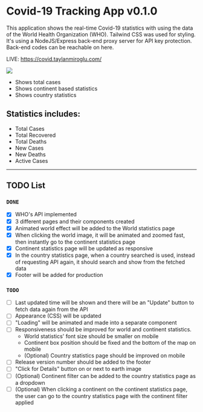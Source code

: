 # Covid-19 Tracking App v0.1.0

This application shows the real-time Covid-19 statistics with using the data of the World Health Organization (WHO). Tailwind CSS was used for styling. It's using a NodeJS/Express back-end proxy server for API key protection. Back-end codes can be reachable on here.

LIVE: https://covid.taylanmiroglu.com/

![](https://github.com/tatoline/covid-19_tracking_app/blob/master/view.gif)

- Shows total cases
- Shows continent based statistics
- Shows country statistics

## Statistics includes:
- Total Cases
- Total Recovered
- Total Deaths
- New Cases
- New Deaths
- Active Cases

---
## TODO List

### `DONE`
- [x] WHO's API implemented
- [x] 3 different pages and their components created
- [x] Animated world effect will be added to the World statistics page
- [x] When clicking the world image, it will be animated and zoomed fast, then instantly go to the continent statistics page
- [x] Continent statistics page will be updated as responsive
- [x] In the country statistics page, when a country searched is used, instead of requesting API again, it should search and show from the fetched data
- [x] Footer will be added for production

### `TODO`
- [ ] Last updated time will be shown and there will be an "Update" button to fetch data again from the API
- [ ] Appearance (CSS) will be updated
- [ ] "Loading" will be animated and made into a separate component
- [ ] Responsiveness should be improved for world and continent statistics.
  - World statistics' font size should be smaller on mobile
  - Continent box position should be fixed and the bottom of the map on mobile
  - (Optional) Country statistics page should be improved on mobile
- [ ] Release version number should be added to the footer
- [ ] "Click for Details" button on or next to earth image
- [ ] (Optional) Continent filter can be added to the country statistics page as a dropdown
- [ ] (Optional) When clicking a continent on the continent statistics page, the user can go to the country statistics page with the continent filter applied